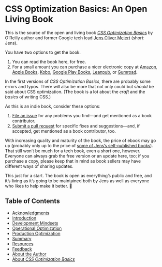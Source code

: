 # CSS Optimization Basics: An Open Living Book

This is the source of the open and living book [_CSS Optimization Basics_](https://meiert.com/en/blog/css-optimization-basics/) by O’Reilly author and former Google tech lead [Jens Oliver Meiert](https://meiert.com/en/) (short: Jens).

You have two options to get the book.

1. You can read the book here, for free.
2. For a small amount you can purchase a nicer electronic copy at [Amazon](https://www.amazon.com/dp/B07TVW1ZT8/?tag=meiert-20), [Apple Books](https://books.apple.com/us/book/css-optimization-basics/id1571260941?ls=1), [Kobo](https://www.kobo.com/us/en/ebook/css-optimization-basics), [Google Play Books](https://play.google.com/store/books/details/Jens_Oliver_Meiert_CSS_Optimization_Basics?id=xgTfDwAAQBAJ), [Leanpub](https://leanpub.com/css-optimization-basics), or [Gumroad](https://j9t.gumroad.com/l/YzeaH)<!-- , or [Payhip](https://payhip.com/b/Bnie) -->.

In the first versions of _CSS Optimization Basics_, there are probably some errors and typos. There will also be more that not only could but _should_ be said about CSS optimization. (The book is a lot about the _craft_ and the _basics_ of writing CSS.)

As this is an indie book, consider these options:

1. [File an issue](https://github.com/frontenddogma/css-optimization-basics/issues/new) for any problems you find—and get mentioned as a book contributor.
2. [Submit a pull request](https://github.com/frontenddogma/css-optimization-basics/pulls) for specific fixes and suggestions—and, if accepted, get mentioned as a book contributor, too.

With increasing quality and maturity of the book, the price of ebook may go up (probably only up to the price of [some of Jens’s self-published books](https://www.goodreads.com/author/list/13623828.Jens_Oliver_Meiert)). That still won’t be much for a tech book, even a short one, however. Everyone can always grab the free version or an update here, too; if you purchase a copy, please keep that in mind as book sellers may have different ways of sharing updates.

This just for a start. The book is open as everything’s public and free, and it’s living as it’s going to be maintained both by Jens as well as everyone who likes to help make it better. 🥂

## Table of Contents

* [Acknowledgments](manuscript/acknowledgments.md)
* [Introduction](manuscript/intro.md)
* [Development Mindsets](manuscript/mindsets.md)
* [Operational Optimization](manuscript/operation.md)
* [Production Optimization](manuscript/production.md)
* [Summary](manuscript/overview.md)
* [Resources](manuscript/resources.md)
* [Feedback](manuscript/feedback.md)
* [About the Author](manuscript/author.md)
* [About _CSS Optimization Basics_](manuscript/book.md)